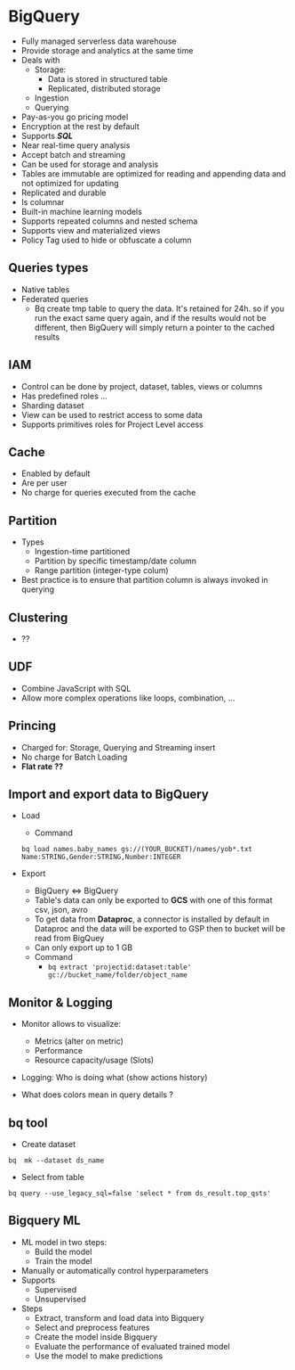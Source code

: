 # BigQuery

- Fully managed serverless data warehouse
- Provide storage and analytics at the same time
- Deals with
  - Storage:
    - Data is stored in structured table
    - Replicated, distributed storage
  - Ingestion
  - Querying
- Pay-as-you go pricing model
- Encryption at the rest by default
- Supports ***SQL***
- Near real-time query analysis
- Accept batch and streaming
- Can be used for storage and analysis
- Tables are immutable are optimized for reading and appending data and not optimized for updating
- Replicated and durable
- Is columnar
- Built-in machine learning models
- Supports repeated columns and nested schema
- Supports view and materialized views
- Policy Tag used to hide or obfuscate a column

## Queries types

- Native tables
- Federated queries
  - Bq create tmp table to query the data. It's retained for 24h. so if you run the exact same query again, and if the results would not be different, then BigQuery will simply return a pointer to the cached results  

## IAM

- Control can be done by project, dataset, tables, views or columns
- Has predefined roles ...
- Sharding dataset
- View can be used to restrict access to some data
- Supports primitives roles for Project Level access

## Cache

- Enabled by default
- Are per user
- No charge for queries executed from the cache

## Partition

- Types
  - Ingestion-time partitioned
  - Partition by specific timestamp/date column
  - Range partition (integer-type colum)
- Best practice is to ensure that partition column is always invoked in querying

## Clustering

- ??

## UDF

- Combine JavaScript with SQL
- Allow more complex operations like loops, combination, ...

## Princing

- Charged for: Storage, Querying and Streaming insert
- No charge for Batch Loading
- **Flat rate ??**

## Import and export data to BigQuery

- Load
  - Command

  ```bq load names.baby_names gs://(YOUR_BUCKET)/names/yob*.txt Name:STRING,Gender:STRING,Number:INTEGER```

- Export
  - BigQuery <=> BigQuery
  - Table's data can only be exported to **GCS** with one of this format csv, json, avro
  - To get data from **Dataproc**, a connector is installed by default in Dataproc and the data will be exported to GSP then to bucket will be read from BigQuey
  - Can only export up to 1 GB
  - Command
    - ```bq extract 'projectid:dataset:table' gc://bucket_name/folder/object_name```

## Monitor & Logging

- Monitor allows to visualize:
  - Metrics (alter on metric)
  - Performance
  - Resource capacity/usage (Slots)
- Logging:
  Who is doing what (show actions history)

- What does colors mean in query details ?

## bq tool

- Create dataset
  
```bq  mk --dataset ds_name```

- Select from table
  
```bq query --use_legacy_sql=false 'select * from ds_result.top_qsts' ```

## Bigquery ML

- ML model in two steps:
  - Build the model
  - Train the model
- Manually or automatically control hyperparameters
- Supports
  - Supervised
  - Unsupervised
- Steps
  - Extract, transform and load data into Bigquery
  - Select and preprocess features
  - Create the model inside Bigquery
  - Evaluate the performance of evaluated trained model
  - Use the model to make predictions
